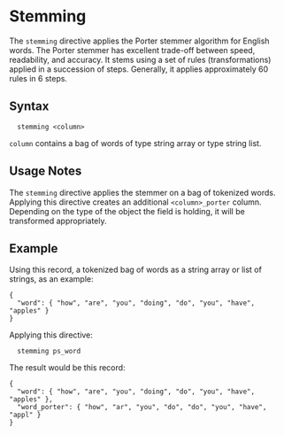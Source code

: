 # Stemming

The `stemming` directive applies the Porter stemmer algorithm for English words. The
Porter stemmer has excellent trade-off between speed, readability, and accuracy. It stems
using a set of rules (transformations) applied in a succession of steps. Generally, it
applies approximately 60 rules in 6 steps.

## Syntax

```
  stemming <column>
```

```column``` contains a bag of words of type string array or type string list.

## Usage Notes

The `stemming` directive applies the stemmer on a bag of tokenized words. Applying this
directive creates an additional `<column>_porter` column. Depending on the type of the
object the field is holding, it will be transformed appropriately.

## Example

Using this record, a tokenized bag of words as a string array or list of strings, as an
example:

```
{
  "word": { "how", "are", "you", "doing", "do", "you", "have", "apples" }
}
```

Applying this directive:

```
  stemming ps_word
```

The result would be this record:

```
{
  "word": { "how", "are", "you", "doing", "do", "you", "have", "apples" },
  "word_porter": { "how", "ar", "you", "do", "do", "you", "have", "appl" }
}
```
